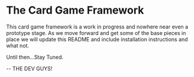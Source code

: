 The Card Game Framework
============================================================

This card game framework is a work in progress and nowhere near even a prototype stage. As we move forward and get some of the base pieces in place we will update this README and include installation instructions and what not.

Until then...Stay Tuned.

-- THE DEV GUYS!
